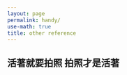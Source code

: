 ```yaml
---
layout: page
permalink: handy/
use-math: true
title: other reference
---
```


## 活著就要拍照 拍照才是活著 
<img src="">

